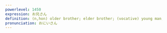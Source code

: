 ```yaml
---
powerlevel: 1450
expression: お兄さん
definition: (n,hon) older brother; elder brother; (vocative) young man; buddy; fella; laddie; (P)
pronunciation: おにいさん
---
```

